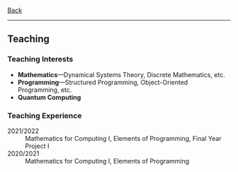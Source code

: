 [Back](/index.md)
* * *

## Teaching
### Teaching Interests
- **Mathematics**&mdash;Dynamical Systems Theory, Discrete Mathematics, etc.
- **Programming**&mdash;Structured Programming, Object-Oriented Programming, etc.
- **Quantum Computing**

### Teaching Experience
<dl>
<dt>2021/2022</dt>
  <dd>Mathematics for Computing I, Elements of Programming, Final Year Project I</dd>
<dt>2020/2021</dt>
  <dd>Mathematics for Computing I, Elements of Programming</dd>
</dl>
